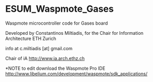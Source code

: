 # ESUM_Waspmote_Gases

Waspmote microcontroller code for Gases board

Developed by Constantinos Miltiadis, for the Chair for Information Architecture ETH Zurich

  info at c.miltiadis [at] gmail.com

  Chair of iA http://www.ia.arch.ethz.ch

*NOTE 
  to edit download the Waspmote Pro IDE http://www.libelium.com/development/waspmote/sdk_applications/
